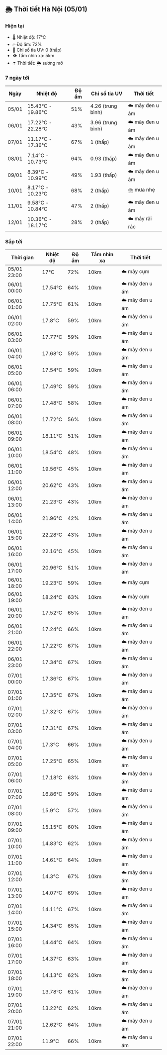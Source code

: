 ## 🌦️ Thời tiết Hà Nội (05/01)

### Hiện tại

- 🌡️ Nhiệt độ: 17℃
- 💦 Độ ẩm: 72%
- 🌟 Chỉ số tia UV: 0 (thấp)
- 👁️ Tầm nhìn xa: 5km
- ☂️ Thời tiết: 🌦️ sương mờ

### 7 ngày tới

| Ngày | Nhiệt độ | Độ ẩm | Chỉ số tia UV | Thời tiết |
| --- | --- | --- | --- | --- |
| 05/01 | 15.43℃ - 19.86℃ | 51% | 4.26 (trung bình) | ☁️ mây đen u ám |
| 06/01 | 17.22℃ - 22.28℃ | 43% | 3.96 (trung bình) | ☁️ mây đen u ám |
| 07/01 | 11.17℃ - 17.36℃ | 67% | 1 (thấp) | ☁️ mây đen u ám |
| 08/01 | 7.14℃ - 10.73℃ | 64% | 0.93 (thấp) | ☁️ mây đen u ám |
| 09/01 | 8.39℃ - 10.99℃ | 49% | 1.93 (thấp) | ☁️ mây đen u ám |
| 10/01 | 8.17℃ - 10.23℃ | 68% | 2 (thấp) | ⛈️ mưa nhẹ |
| 11/01 | 9.58℃ - 10.84℃ | 47% | 2 (thấp) | ☁️ mây đen u ám |
| 12/01 | 10.36℃ - 18.17℃ | 28% | 2 (thấp) | ☁️ mây rải rác |

### Sắp tới

| Thời gian | Nhiệt độ | Độ ẩm | Tầm nhìn xa | Thời tiết |
| --- | --- | --- | --- | --- |
| 05/01 23:00 | 17℃ | 72% | 10km | ☁️ mây cụm |
| 06/01 00:00 | 17.54℃ | 64% | 10km | ☁️ mây đen u ám |
| 06/01 01:00 | 17.75℃ | 61% | 10km | ☁️ mây đen u ám |
| 06/01 02:00 | 17.8℃ | 59% | 10km | ☁️ mây đen u ám |
| 06/01 03:00 | 17.77℃ | 59% | 10km | ☁️ mây đen u ám |
| 06/01 04:00 | 17.68℃ | 59% | 10km | ☁️ mây đen u ám |
| 06/01 05:00 | 17.54℃ | 59% | 10km | ☁️ mây đen u ám |
| 06/01 06:00 | 17.49℃ | 59% | 10km | ☁️ mây đen u ám |
| 06/01 07:00 | 17.48℃ | 58% | 10km | ☁️ mây đen u ám |
| 06/01 08:00 | 17.72℃ | 56% | 10km | ☁️ mây đen u ám |
| 06/01 09:00 | 18.11℃ | 51% | 10km | ☁️ mây đen u ám |
| 06/01 10:00 | 18.54℃ | 48% | 10km | ☁️ mây đen u ám |
| 06/01 11:00 | 19.56℃ | 45% | 10km | ☁️ mây đen u ám |
| 06/01 12:00 | 20.62℃ | 43% | 10km | ☁️ mây đen u ám |
| 06/01 13:00 | 21.23℃ | 43% | 10km | ☁️ mây đen u ám |
| 06/01 14:00 | 21.96℃ | 42% | 10km | ☁️ mây đen u ám |
| 06/01 15:00 | 22.28℃ | 43% | 10km | ☁️ mây đen u ám |
| 06/01 16:00 | 22.16℃ | 45% | 10km | ☁️ mây đen u ám |
| 06/01 17:00 | 20.96℃ | 51% | 10km | ☁️ mây đen u ám |
| 06/01 18:00 | 19.23℃ | 59% | 10km | ☁️ mây cụm |
| 06/01 19:00 | 18.24℃ | 63% | 10km | ☁️ mây cụm |
| 06/01 20:00 | 17.52℃ | 65% | 10km | ☁️ mây đen u ám |
| 06/01 21:00 | 17.24℃ | 66% | 10km | ☁️ mây đen u ám |
| 06/01 22:00 | 17.22℃ | 67% | 10km | ☁️ mây đen u ám |
| 06/01 23:00 | 17.34℃ | 67% | 10km | ☁️ mây đen u ám |
| 07/01 00:00 | 17.36℃ | 67% | 10km | ☁️ mây đen u ám |
| 07/01 01:00 | 17.35℃ | 67% | 10km | ☁️ mây đen u ám |
| 07/01 02:00 | 17.32℃ | 67% | 10km | ☁️ mây đen u ám |
| 07/01 03:00 | 17.31℃ | 67% | 10km | ☁️ mây đen u ám |
| 07/01 04:00 | 17.3℃ | 66% | 10km | ☁️ mây đen u ám |
| 07/01 05:00 | 17.25℃ | 65% | 10km | ☁️ mây đen u ám |
| 07/01 06:00 | 17.18℃ | 63% | 10km | ☁️ mây đen u ám |
| 07/01 07:00 | 16.86℃ | 59% | 10km | ☁️ mây đen u ám |
| 07/01 08:00 | 15.9℃ | 57% | 10km | ☁️ mây đen u ám |
| 07/01 09:00 | 15.15℃ | 60% | 10km | ☁️ mây đen u ám |
| 07/01 10:00 | 14.83℃ | 62% | 10km | ☁️ mây đen u ám |
| 07/01 11:00 | 14.61℃ | 64% | 10km | ☁️ mây đen u ám |
| 07/01 12:00 | 14.3℃ | 67% | 10km | ☁️ mây đen u ám |
| 07/01 13:00 | 14.07℃ | 69% | 10km | ☁️ mây đen u ám |
| 07/01 14:00 | 14.11℃ | 67% | 10km | ☁️ mây đen u ám |
| 07/01 15:00 | 14.34℃ | 65% | 10km | ☁️ mây đen u ám |
| 07/01 16:00 | 14.44℃ | 64% | 10km | ☁️ mây đen u ám |
| 07/01 17:00 | 14.37℃ | 63% | 10km | ☁️ mây đen u ám |
| 07/01 18:00 | 14.13℃ | 62% | 10km | ☁️ mây đen u ám |
| 07/01 19:00 | 13.78℃ | 61% | 10km | ☁️ mây đen u ám |
| 07/01 20:00 | 13.22℃ | 62% | 10km | ☁️ mây đen u ám |
| 07/01 21:00 | 12.62℃ | 64% | 10km | ☁️ mây đen u ám |
| 07/01 22:00 | 11.9℃ | 66% | 10km | ☁️ mây đen u ám |
